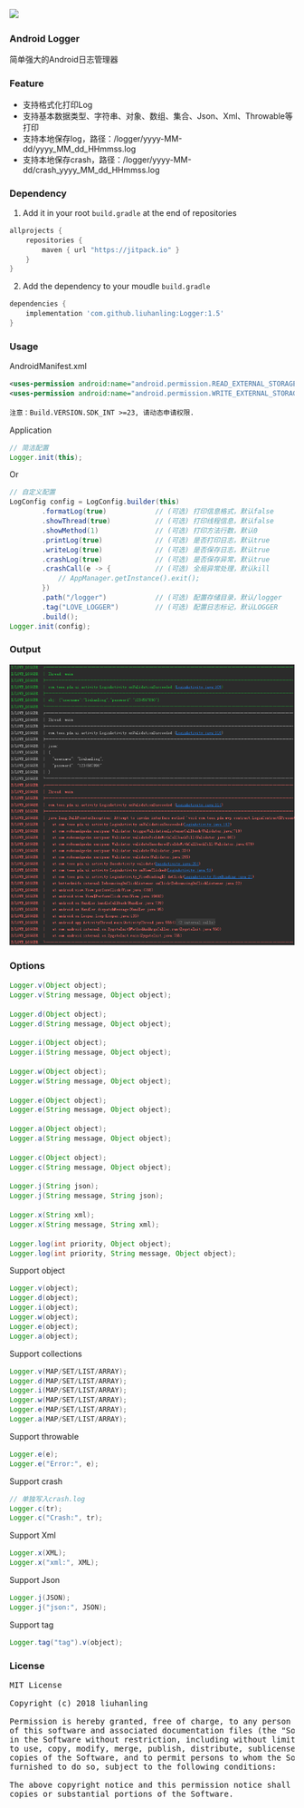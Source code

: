 [![](https://jitpack.io/v/liuhanling/Logger.svg)](https://jitpack.io/#liuhanling/Logger)

### Android Logger
简单强大的Android日志管理器

### Feature

- 支持格式化打印Log
- 支持基本数据类型、字符串、对象、数组、集合、Json、Xml、Throwable等打印
- 支持本地保存log，路径：/logger/yyyy-MM-dd/yyyy_MM_dd_HHmmss.log
- 支持本地保存crash，路径：/logger/yyyy-MM-dd/crash_yyyy_MM_dd_HHmmss.log

### Dependency

1. Add it in your root `build.gradle` at the end of repositories

```gradle
allprojects {
    repositories {
        maven { url "https://jitpack.io" }
    }
}
```

2. Add the dependency to your moudle `build.gradle`

```gradle
dependencies {
    implementation 'com.github.liuhanling:Logger:1.5'
}
```

### Usage

AndroidManifest.xml

```xml
<uses-permission android:name="android.permission.READ_EXTERNAL_STORAGE" />
<uses-permission android:name="android.permission.WRITE_EXTERNAL_STORAGE" />

注意：Build.VERSION.SDK_INT >=23, 请动态申请权限.
```

Application

```java
// 简洁配置
Logger.init(this);
```
 Or

```java
// 自定义配置
LogConfig config = LogConfig.builder(this)
		.formatLog(true)            // (可选) 打印信息格式，默认false
		.showThread(true)           // (可选) 打印线程信息，默认false
		.showMethod(1)              // (可选) 打印方法行数，默认0
		.printLog(true)             // (可选) 是否打印日志，默认true
		.writeLog(true)             // (可选) 是否保存日志，默认true
		.crashLog(true)             // (可选) 是否保存异常，默认true
		.crashCall(e -> {           // (可选) 全局异常处理，默认kill
			// AppManager.getInstance().exit();
		})
		.path("/logger")            // (可选) 配置存储目录，默认/logger
		.tag("LOVE_LOGGER")         // (可选) 配置日志标记，默认LOGGER
		.build();
Logger.init(config);
```

### Output
<img src='https://github.com/liuhanling/Logger/blob/master/preview/logcat.png'/>

### Options

```java
Logger.v(Object object);
Logger.v(String message, Object object);

Logger.d(Object object);
Logger.d(String message, Object object);

Logger.i(Object object);
Logger.i(String message, Object object);

Logger.w(Object object);
Logger.w(String message, Object object);

Logger.e(Object object);
Logger.e(String message, Object object);

Logger.a(Object object);
Logger.a(String message, Object object);

Logger.c(Object object);
Logger.c(String message, Object object);

Logger.j(String json);
Logger.j(String message, String json);

Logger.x(String xml);
Logger.x(String message, String xml);

Logger.log(int priority, Object object);
Logger.log(int priority, String message, Object object);
```

Support object
```java
Logger.v(object);
Logger.d(object);
Logger.i(object);
Logger.w(object);
Logger.e(object);
Logger.a(object);
```

Support collections
```java
Logger.v(MAP/SET/LIST/ARRAY);
Logger.d(MAP/SET/LIST/ARRAY);
Logger.i(MAP/SET/LIST/ARRAY);
Logger.w(MAP/SET/LIST/ARRAY);
Logger.e(MAP/SET/LIST/ARRAY);
Logger.a(MAP/SET/LIST/ARRAY);
```

Support throwable
```java
Logger.e(e);
Logger.e("Error:", e);
```

Support crash

```java
// 单独写入crash.log
Logger.c(tr);
Logger.c("Crash:", tr);
```

Support Xml

```java
Logger.x(XML);
Logger.x("xml:", XML);
```

Support Json
```java
Logger.j(JSON);
Logger.j("json:", JSON);
```

Support tag

```java
Logger.tag("tag").v(object);
```

###  License

<pre>
MIT License

Copyright (c) 2018 liuhanling

Permission is hereby granted, free of charge, to any person obtaining a copy
of this software and associated documentation files (the "Software"), to deal
in the Software without restriction, including without limitation the rights
to use, copy, modify, merge, publish, distribute, sublicense, and/or sell
copies of the Software, and to permit persons to whom the Software is
furnished to do so, subject to the following conditions:

The above copyright notice and this permission notice shall be included in all
copies or substantial portions of the Software.
</pre>
